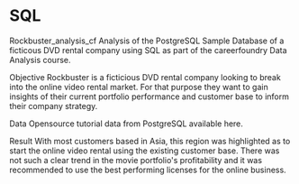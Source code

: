 # SQL
Rockbuster_analysis_cf
Analysis of the PostgreSQL Sample Database of a ficticous DVD rental company using SQL as part of the careerfoundry Data Analysis course.

Objective
Rockbuster is a ficticious DVD rental company looking to break into the online video rental market. For that purpose they want to gain insights of their current portfolio performance and customer base to inform their company strategy.

Data
Opensource tutorial data from PostgreSQL available here.

Result
With most customers based in Asia, this region was highlighted as to start the online video rental using the existing customer base. There was not such a clear trend in the movie portfolio's profitability and it was recommended to use the best performing licenses for the online business.

